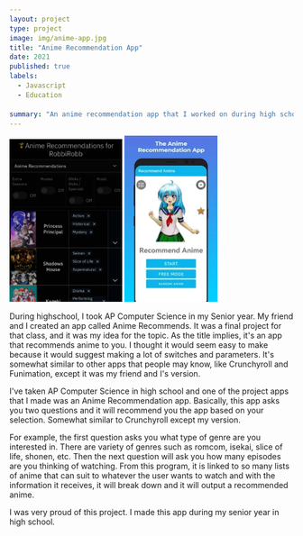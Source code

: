 ```yaml
---
layout: project
type: project
image: img/anime-app.jpg
title: "Anime Recommendation App"
date: 2021
published: true
labels:
  - Javascript
  - Education
  
summary: "An anime recommendation app that I worked on during high school."
---
```


<div class="text-center p-4">
  <img width="200px" src="../img/anime-app-2.png" class="img-thumbnail" >
  <img width="165px" src="../img/unnamed.webp" class="img-thumbnail" >
</div>

During highschool, I took AP Computer Science in my Senior year. My friend and I created an app called Anime Recommends. It was a final project for that class, and it was my idea for the topic. As the title implies, it's an app that recommends anime to you. I thought it would seem easy to make because it would suggest making a lot of switches and parameters. It's somewhat similar to other apps that people may know, like Crunchyroll and Funimation, except it was my friend and I's version.




I've taken AP Computer Science in high school and one of the project apps that I made was an Anime Recommendation app. Basically, this app asks you two questions and it will recommend you the app based on your selection. Somewhat similar to Crunchyroll except my version.

For example, the first question asks you what type of genre are you interested in. There are variety of genres such as romcom, isekai, slice of life, shonen, etc. Then the next question will ask you how many episodes
are you thinking of watching. From this program, it is linked to so many lists of anime that can suit to whatever the user wants to watch and with the information it receives, it will break down and it will output a recommended anime.

I was very proud of this project. I made this app during my senior year in high school.
